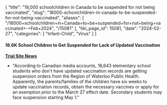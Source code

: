 {
  "title": "18,000 schoolchildren in Canada to be suspended for not being vaccinated",
  "slug": "18000-schoolchildren-in-canada-to-be-suspended-for-not-being-vaccinated",
  "aliases": [
    "/18000+schoolchildren+in+Canada+to+be+suspended+for+not+being+vaccinated+-+Feb+2024",
    "/15081"
  ],
  "tiki_page_id": 15081,
  "date": "2024-02-27",
  "categories": [
    "Infant-Child",
    "Virus"
  ]
}


#### 18.6K School Children to Get Suspended for Lack of Updated Vaccination

 **[Trial Site News](https://www.trialsitenews.com/a/18.6k-school-children-to-get-suspended-for-lack-of-updated-vaccination-1526e270)** 

* "According to Canadian media accounts, 18,643 elementary school students who don't have updated vaccination records are getting suspension orders from the Region of Waterloo Public Health.  Apparently, the parents/families of the children have six weeks to update vaccination records, obtain the necessary vaccines or apply for an exemption prior to the March 27 effect date. Secondary students may face suspension starting May 1."
